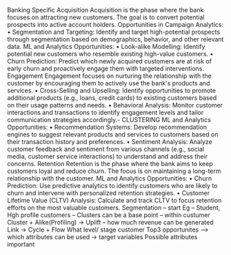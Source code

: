 Banking Specific
Acquisition
Acquisition is the phase where the bank focuses on attracting new customers. The goal is to convert potential prospects into active account holders.
Opportunities in Campaign Analytics:
•	Segmentation and Targeting: Identify and target high-potential prospects through segmentation based on demographics, behavior, and other relevant data.
ML and Analytics Opportunities:
•	Look-alike Modelling: Identify potential new customers who resemble existing high-value customers.
•	Churn Prediction: Predict which newly acquired customers are at risk of early churn and proactively engage them with targeted interventions.
Engagement
Engagement focuses on nurturing the relationship with the customer by encouraging them to actively use the bank's products and services.
•	Cross-Selling and Upselling: Identify opportunities to promote additional products (e.g., loans, credit cards) to existing customers based on their usage patterns and needs.
•	Behavioral Analysis: Monitor customer interactions and transactions to identify engagement levels and tailor communication strategies accordingly.- CLUSTERING
ML and Analytics Opportunities:
•	Recommendation Systems: Develop recommendation engines to suggest relevant products and services to customers based on their transaction history and preferences.
•	Sentiment Analysis: Analyze customer feedback and sentiment from various channels (e.g., social media, customer service interactions) to understand and address their concerns.
Retention
Retention is the phase where the bank aims to keep customers loyal and reduce churn. The focus is on maintaining a long-term relationship with the customer.
ML and Analytics Opportunities:
•	Churn Prediction: Use predictive analytics to identify customers who are likely to churn and intervene with personalized retention strategies.
•	Customer Lifetime Value (CLTV) Analysis: Calculate and track CLTV to focus retention efforts on the most valuable customers.
Segmentation – start
Eg – Student, Hgh profile customers – 
Clusters can be a base point – within custumer
Cluster + Alike(Profiling) -> Uplift – how much revenue can be generated 
Link -> Cycle + Flow 
What level/ stage customer
Top3 opportunites –> which attributes can be used -> target variables 
Possible attributes important 
